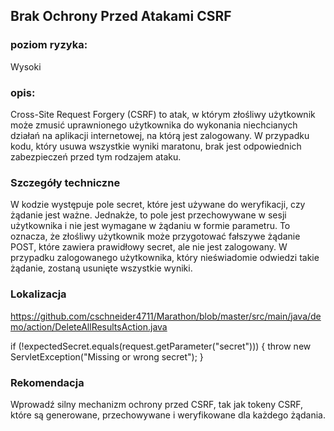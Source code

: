 ## Brak Ochrony Przed Atakami CSRF

### poziom ryzyka:
Wysoki

### opis:
Cross-Site Request Forgery (CSRF) to atak, w którym złośliwy użytkownik może zmusić uprawnionego użytkownika do wykonania niechcianych działań na aplikacji internetowej, na którą jest zalogowany. W przypadku kodu, który usuwa wszystkie wyniki maratonu, brak jest odpowiednich zabezpieczeń przed tym rodzajem ataku.

### Szczegóły techniczne
W kodzie występuje pole secret, które jest używane do weryfikacji, czy żądanie jest ważne. Jednakże, to pole jest przechowywane w sesji użytkownika i nie jest wymagane w żądaniu w formie parametru. To oznacza, że złośliwy użytkownik może przygotować fałszywe żądanie POST, które zawiera prawidłowy secret, ale nie jest zalogowany. W przypadku zalogowanego użytkownika, który nieświadomie odwiedzi takie żądanie, zostaną usunięte wszystkie wyniki.

### Lokalizacja
https://github.com/cschneider4711/Marathon/blob/master/src/main/java/demo/action/DeleteAllResultsAction.java

if (!expectedSecret.equals(request.getParameter("secret"))) {
    throw new ServletException("Missing or wrong secret");
}

### Rekomendacja
Wprowadź silny mechanizm ochrony przed CSRF, tak jak tokeny CSRF, które są generowane, przechowywane i weryfikowane dla każdego żądania.